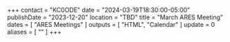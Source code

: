 +++
contact = "KC0ODE"
date = "2024-03-19T18:30:00-05:00"
publishDate = "2023-12-20"
location = "TBD"
title = "March ARES Meeting"
dates = [ "ARES Meetings" ]
outputs = [ "HTML", "Calendar" ]
update = 0
aliases = [ "" ]
+++
